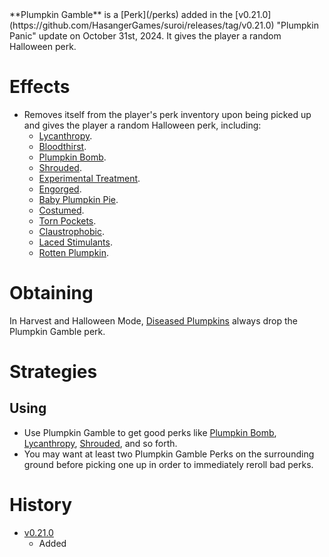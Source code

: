 <Event />
**Plumpkin Gamble** is a [Perk](/perks) added in the [v0.21.0](https://github.com/HasangerGames/suroi/releases/tag/v0.21.0) "Plumpkin Panic" update on October 31st, 2024. It gives the player a random Halloween perk.

# Effects
- Removes itself from the player's perk inventory upon being picked up and gives the player a random Halloween perk, including:
  - [Lycanthropy](/perks/lycanthropy).
  - [Bloodthirst](/perks/bloodthirst).
  - [Plumpkin Bomb](/perks/plumpkin_bomb).
  - [Shrouded](/perks/shrouded).
  - [Experimental Treatment](/perks/experimental_treatment).
  - [Engorged](/perks/engorged).
  - [Baby Plumpkin Pie](/perks/baby_plumpkin_pie).
  - [Costumed](/perks/costumed).
  - [Torn Pockets](/perks/torn_pockets).
  - [Claustrophobic](/perks/claustrophobic).
  - [Laced Stimulants](/perks/laced_stimulants).
  - [Rotten Plumpkin](/perks/rotten_plumpkin).

# Obtaining
In Harvest and Halloween Mode, [Diseased Plumpkins](/obstacles/diseased_plumpkin) always drop the Plumpkin Gamble perk.

# Strategies
## Using
- Use Plumpkin Gamble to get good perks like [Plumpkin Bomb](/perks/plumpkin_bomb), [Lycanthropy](/perks/lycanthropy), [Shrouded](/perks/shrouded), and so forth.
- You may want at least two Plumpkin Gamble Perks on the surrounding ground before picking one up in order to immediately reroll bad perks.

# History
- [v0.21.0](https://github.com/HasangerGames/suroi/releases/tag/v0.21.0)
  - Added
